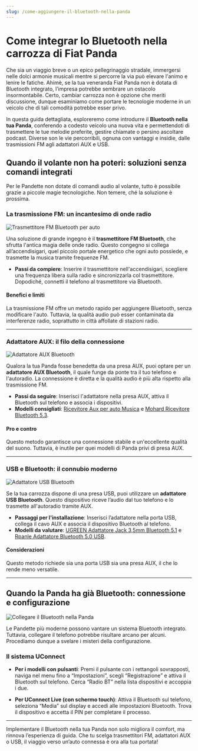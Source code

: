 ```yaml
---
slug: /come-aggiungere-il-bluetooth-nella-panda
---
```


# Come integrar lo Bluetooth nella carrozza di Fiat Panda

Che sia un viaggio breve o un epico pellegrinaggio stradale, immergersi nelle dolci armonie musicali mentre si percorre la via può elevare l'animo e lenire le fatiche. Ahimè, se la tua veneranda Fiat Panda non è dotata di Bluetooth integrato, l’impresa potrebbe sembrare un ostacolo insormontabile. Certo, cambiar carrozza non è opzione che meriti discussione, dunque esaminiamo come portare le tecnologie moderne in un veicolo che di tali comodità potrebbe esser privo.

In questa guida dettagliata, esploreremo come introdurre il **Bluetooth nella tua Panda**, conferendo a codesto veicolo una nuova vita e permettendoti di trasmettere le tue melodie preferite, gestire chiamate o persino ascoltare podcast. Diverse son le vie percorribili, ognuna con vantaggi e insidie, dalle trasmissioni FM agli adattatori AUX e USB.

## Quando il volante non ha poteri: soluzioni senza comandi integrati

Per le Pandette non dotate di comandi audio al volante, tutto è possibile grazie a piccole magie tecnologiche. Non temere, ché la soluzione è prossima.

### La trasmissione FM: un incantesimo di onde radio

![Trasmettitore FM Bluetooth per auto](/guide-img/810e0e0c.jpg)

Una soluzione di grande ingegno è il **trasmettitore FM Bluetooth**, che sfrutta l'antica magia delle onde radio. Questo congegno si collega all’accendisigari, quel piccolo portale energetico che ogni auto possiede, e trasmette la musica tramite frequenze FM. 

- **Passi da compiere**: Inserire il trasmettitore nell'accendisigari, scegliere una frequenza libera sulla radio e sincronizzarla col trasmettitore. Dopodiché, connetti il telefono al trasmettitore via Bluetooth.

#### Benefici e limiti

La trasmissione FM offre un metodo rapido per aggiungere Bluetooth, senza modificare l'auto. Tuttavia, la qualità audio può esser contaminata da interferenze radio, soprattutto in città affollate di stazioni radio.

---

### Adattatore AUX: il filo della connessione

![Adattatore AUX Bluetooth](/guide-img/b233a9d3.jpg)

Qualora la tua Panda fosse benedetta da una presa AUX, puoi optare per un **adattatore AUX Bluetooth**, il quale funge da ponte tra il tuo telefono e l'autoradio. La connessione è diretta e la qualità audio è più alta rispetto alla trasmissione FM.

- **Passi da seguire**: Inserisci l'adattatore nella presa AUX, attiva il Bluetooth sul telefono e associa i dispositivi. 
- **Modelli consigliati**: [Ricevitore Aux per auto Musica](https://www.amazon.it/dp/B098XG62FF?tag=salvatore-aranzulla-21) e [Mohard Ricevitore Bluetooth 5.3](https://www.amazon.it/dp/B09Y8CZ48V?tag=salvatore-aranzulla-21).

#### Pro e contro

Questo metodo garantisce una connessione stabile e un'eccellente qualità del suono. Tuttavia, è inutile per quei modelli di Panda privi di presa AUX.

---

### USB e Bluetooth: il connubio moderno

![Adattatore USB Bluetooth](/guide-img/ec0d0b3f.jpg)

Se la tua carrozza dispone di una presa USB, puoi utilizzare un **adattatore USB Bluetooth**. Questo dispositivo riceve l’audio dal tuo telefono e lo trasmette all'autoradio tramite AUX.

- **Passaggi per l'installazione**: Inserisci l’adattatore nella porta USB, collega il cavo AUX e associa il dispositivo Bluetooth al telefono.
- **Modelli da valutare**: [UGREEN Adattatore Jack 3,5mm Bluetooth 5.1](https://www.amazon.it/dp/B099K591CG) e [Rpanle Adattatore Bluetooth 5.0 USB](https://www.amazon.it/dp/B08PD8J4WT).

#### Considerazioni

Questo metodo richiede sia una porta USB sia una presa AUX, il che lo rende meno versatile.

---

## Quando la Panda ha già Bluetooth: connessione e configurazione

![Collegare il Bluetooth nella Panda](/guide-img/15ae8773.jpg)

Le Pandette più moderne possono vantare un sistema Bluetooth integrato. Tuttavia, collegare il telefono potrebbe risultare arcano per alcuni. Procediamo dunque a svelare i misteri della configurazione.

### Il sistema UConnect

- **Per i modelli con pulsanti**: Premi il pulsante con i rettangoli sovrapposti, naviga nel menu fino a “Impostazioni”, scegli “Registrazione” e attiva il Bluetooth sul telefono. Cerca “Radio BT” nella lista dispositivi e accoppia i due.

- **Per UConnect Live (con schermo touch)**: Attiva il Bluetooth sul telefono, seleziona “Media” sul display e accedi alle impostazioni Bluetooth. Trova il dispositivo e accetta il PIN per completare il processo.

---

Implementare il Bluetooth nella tua Panda non solo migliora il comfort, ma rinnova l’esperienza di guida. Che tu scelga trasmettitori FM, adattatori AUX o USB, il viaggio verso un’auto connessa è ora alla tua portata!
```